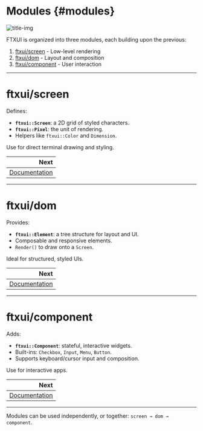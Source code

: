 # Modules {#modules}

![title-img](https://nsm09.casimages.com/img/2025/05/30//2505300816063242518595251.jpg)

FTXUI is organized into three modules, each building upon the previous:

1. [ftxui/screen](#module-screen) - Low-level rendering
2. [ftxui/dom](#module-dom) - Layout and composition
3. [ftxui/component](#module-component) - User interaction

---

# ftxui/screen

Defines:

- **`ftxui::Screen`**: a 2D grid of styled characters.
- **`ftxui::Pixel`**: the unit of rendering.
- Helpers like `ftxui::Color` and `Dimension`.

Use for direct terminal drawing and styling.

<div class="section_buttons">
 
|                                  Next |
|--------------------------------------:|
| [Documentation](module-screen.html) |
 
</div>


---

# ftxui/dom

Provides:

- **`ftxui::Element`**: a tree structure for layout and UI.
- Composable and responsive elements.
- `Render()` to draw onto a `Screen`.

Ideal for structured, styled UIs.

<div class="section_buttons">

|                                  Next |
|--------------------------------------:|
| [Documentation](module-dom.html) |

</div>


---
# ftxui/component

Adds:

- **`ftxui::Component`**: stateful, interactive widgets.
- Built-ins: `Checkbox`, `Input`, `Menu`, `Button`.
- Supports keyboard/cursor input and composition.

Use for interactive apps.

<div class="section_buttons">

|                                  Next |
|--------------------------------------:|
| [Documentation](module-component.html) |

</div>

---

Modules can be used independently, or together: `screen → dom → component`.
